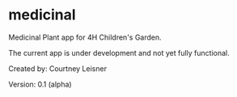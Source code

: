 # medicinal
Medicinal Plant app for 4H Children's Garden.

The current app is under development and not yet fully functional.

Created by: Courtney Leisner

Version: 0.1 (alpha)
